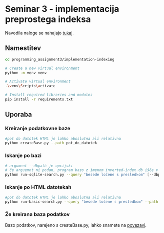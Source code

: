 # Seminar 3 - implementacija preprostega indeksa

Navodila naloge se nahajajo [tukaj](https://szitnik.github.io/wier-labs/PA3.html).

## Namestitev

```bash
cd programming_assignment3/implementation-indexing

# Create a new virtual environment
python -m venv venv

# Activate virtual environment
.\venv\Scripts\activate

# Install required libraries and modules
pip install -r requirements.txt
```

## Uporaba

### Kreiranje podatkovne baze

```bash
#pot do datotek HTML je lahko aboslutna ali relativna
python createBase.py --path pot_do_datotek
```

### Iskanje po bazi

```bash
# argument --dbpath je opcijski
# če arguemnt ni podan, program bazo z imenom inverted-index.db išče v imeniku, kjer poženemo program
python run-sqlite-search.py --query "besede ločene s presledkom" [--dbpath pot do obsoječe baze]
```

### Iskanje po HTML datotekah

```bash
#pot do datotek HTML je lahko aboslutna ali relativna
python run-basic-search.py --query "besede ločene s presledkom" --path pot_do_datotek
```

### Že kreirana baza podatkov
Bazo podatkov, narejeno s createBase.py, lahko snamete na [povezavi](https://drive.google.com/file/d/1CDF1kLlZ_72cYs-poq0AkLnbQV0hOQz2/view?usp=sharing).